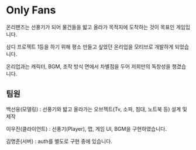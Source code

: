 # Only Fans 

온리팬즈는 선풍기가 되어 물건들을 밟고 올라가 목적지에 도착하는 것이 목표인 게임입니다.

삼디 프로젝트 1등을 하기 위해 평소 만들고 싶었던 온리업을 모티브로 개발하게 되었습니다.

온리업과는 캐릭터, BGM, 조작 방식 면에서 차별점을 두어 저희만의 독창성을 챙겼습니다.



## 팀원

백선웅(모델링) : 선풍기와 밟고 올라가는 오브젝트(Tv, 소파, 침대, 노트북 등) 설계 및 제작

이우진(클라이언트) : 선풍기(Player), 맵, 게임 UI, BGM을 구현하였습니다.

김명준(서버) : auth를 별도로 구현 중에 있습니다.

